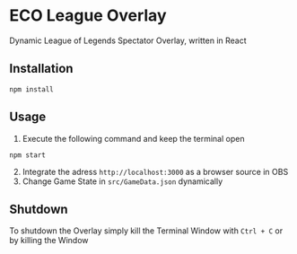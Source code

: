 # ECO League Overlay

Dynamic League of Legends Spectator Overlay, written in React

## Installation

```
npm install
```

## Usage

1. Execute the following command and keep the terminal open

```
npm start
```

2. Integrate the adress `http://localhost:3000` as a browser source in OBS
3. Change Game State in `src/GameData.json` dynamically

## Shutdown

To shutdown the Overlay simply kill the Terminal Window with `Ctrl + C` or by killing the Window
